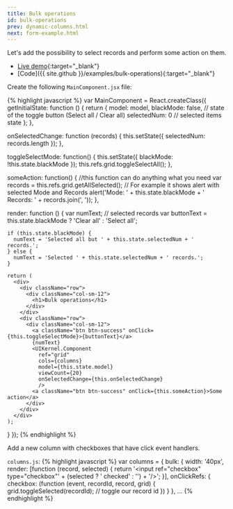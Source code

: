 ```yaml
---
title: Bulk operations
id: bulk-operations
prev: dynamic-columns.html
next: form-example.html
---
```


Let's add the possibility to select records and perform some action on them.

* [Live demo](/examples/bulk-operations/){:target="_blank"}
* [Code]({{ site.github }}/examples/bulk-operations){:target="_blank"}

Create the following `MainComponent.jsx` file:

{% highlight javascript %}
var MainComponent = React.createClass({
  getInitialState: function () {
    return {
      model: model,
      blackMode: false, // state of the toggle button (Select all / Clear all)
      selectedNum: 0 // selected items state
    };
  },

  onSelectedChange: function (records) {
    this.setState({
      selectedNum: records.length
    });
  },

  toggleSelectMode: function() {
    this.setState({
      blackMode: !this.state.blackMode
    });
    this.refs.grid.toggleSelectAll();
  },

  someAction: function() { //this function can do anything what you need
    var records = this.refs.grid.getAllSelected();
    // For example it shows alert with selected Mode and Records
    alert('Mode: ' + this.state.blackMode + ' Records: ' + records.join(', '));
  },

  render: function () {
    var numText; // selected records
    var buttonText = this.state.blackMode ? 'Clear all' : 'Select all';

    if (this.state.blackMode) {
      numText = 'Selected all but ' + this.state.selectedNum + ' records.';
    } else {
      numText = 'Selected ' + this.state.selectedNum + ' records.';
    }

    return (
      <div>
        <div className="row">
          <div className="col-sm-12">
            <h1>Bulk operations</h1>
          </div>
        </div>
        <div className="row">
          <div className="col-sm-12">
            <a className="btn btn-success" onClick={this.toggleSelectMode}>{buttonText}</a>
            {numText}
            <UIKernel.Component
              ref="grid"
              cols={columns}
              model={this.state.model}
              viewCount={20}
              onSelectedChange={this.onSelectedChange}
              />
            <a className="btn btn-success" onClick={this.someAction}>Some action</a>
          </div>
        </div>
      </div>
    );
  }
});
{% endhighlight %}

Add a new column with checkboxes that have click event handlers.

`columns.js`:
{% highlight javascript %}
var columns = {
  bulk: {
    width: '40px',
    render: [function (record, selected) {
      return '<input ref="checkbox" type="checkbox"' + (selected ? ' checked' : '') + '/>';
    }],
    onClickRefs: {
      checkbox: (function (event, recordId, record, grid) {
        grid.toggleSelected(recordId); // toggle our record id
      })
    }
  },
...
{% endhighlight %}


